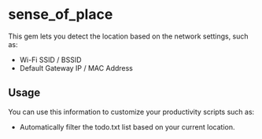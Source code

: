 # sense_of_place

This gem lets you detect the location based on the network settings, such as:

- Wi-Fi SSID / BSSID
- Default Gateway IP / MAC Address


## Usage

You can use this information to customize your productivity scripts such as:

- Automatically filter the todo.txt list based on your current location.
